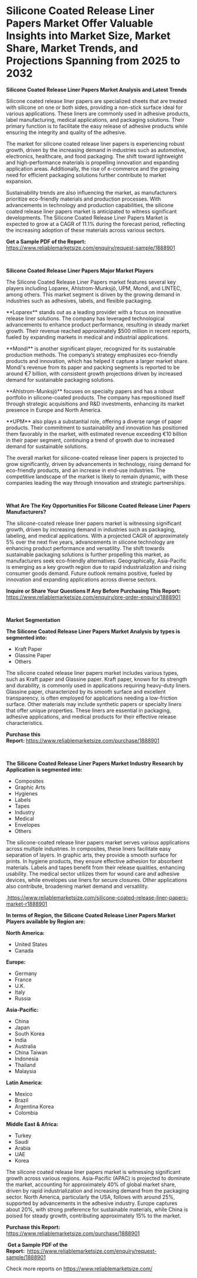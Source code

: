 <p><h1>Silicone Coated Release Liner Papers Market Offer Valuable Insights into Market Size, Market Share, Market Trends, and Projections Spanning from 2025 to 2032</h1></p><p><strong>Silicone Coated Release Liner Papers Market Analysis and Latest Trends</strong></p>
<p><p>Silicone coated release liner papers are specialized sheets that are treated with silicone on one or both sides, providing a non-stick surface ideal for various applications. These liners are commonly used in adhesive products, label manufacturing, medical applications, and packaging solutions. Their primary function is to facilitate the easy release of adhesive products while ensuring the integrity and quality of the adhesive.</p><p>The market for silicone coated release liner papers is experiencing robust growth, driven by the increasing demand in industries such as automotive, electronics, healthcare, and food packaging. The shift toward lightweight and high-performance materials is propelling innovation and expanding application areas. Additionally, the rise of e-commerce and the growing need for efficient packaging solutions further contribute to market expansion.</p><p>Sustainability trends are also influencing the market, as manufacturers prioritize eco-friendly materials and production processes. With advancements in technology and production capabilities, the silicone coated release liner papers market is anticipated to witness significant developments. The Silicone Coated Release Liner Papers Market is expected to grow at a CAGR of 11.1% during the forecast period, reflecting the increasing adoption of these materials across various sectors.</p></p>
<p><strong>Get a Sample PDF of the Report:&nbsp;</strong> <a href="https://www.reliablemarketsize.com/enquiry/request-sample/1888901?utm_campaign=3166&utm_medium=2&utm_source=Github&utm_content=ia&utm_term=28032025&utm_id=silicone-coated-release-liner-papers">https://www.reliablemarketsize.com/enquiry/request-sample/1888901</a></p>
<p>&nbsp;</p>
<p><strong>Silicone Coated Release Liner Papers Major Market Players</strong></p>
<p><p>The Silicone Coated Release Liner Papers market features several key players including Loparex, Ahlstrom-Munksjö, UPM, Mondi, and LINTEC, among others. This market segment is driven by the growing demand in industries such as adhesives, labels, and flexible packaging.</p><p>**Loparex** stands out as a leading provider with a focus on innovative release liner solutions. The company has leveraged technological advancements to enhance product performance, resulting in steady market growth. Their revenue reached approximately $500 million in recent reports, fueled by expanding markets in medical and industrial applications.</p><p>**Mondi** is another significant player, recognized for its sustainable production methods. The company’s strategy emphasizes eco-friendly products and innovation, which has helped it capture a larger market share. Mondi's revenue from its paper and packing segments is reported to be around €7 billion, with consistent growth projections driven by increased demand for sustainable packaging solutions.</p><p>**Ahlstrom-Munksjö** focuses on specialty papers and has a robust portfolio in silicone-coated products. The company has repositioned itself through strategic acquisitions and R&D investments, enhancing its market presence in Europe and North America. </p><p>**UPM** also plays a substantial role, offering a diverse range of paper products. Their commitment to sustainability and innovation has positioned them favorably in the market, with estimated revenue exceeding €10 billion in their paper segment, continuing a trend of growth due to increased demand for sustainable solutions.</p><p>The overall market for silicone-coated release liner papers is projected to grow significantly, driven by advancements in technology, rising demand for eco-friendly products, and an increase in end-use industries. The competitive landscape of the market is likely to remain dynamic, with these companies leading the way through innovation and strategic partnerships.</p></p>
<p>&nbsp;</p>
<p><strong>What Are The Key Opportunities For Silicone Coated Release Liner Papers Manufacturers?</strong></p>
<p><p>The silicone-coated release liner papers market is witnessing significant growth, driven by increasing demand in industries such as packaging, labeling, and medical applications. With a projected CAGR of approximately 5% over the next five years, advancements in silicone technology are enhancing product performance and versatility. The shift towards sustainable packaging solutions is further propelling this market, as manufacturers seek eco-friendly alternatives. Geographically, Asia-Pacific is emerging as a key growth region due to rapid industrialization and rising consumer goods demand. Future outlook remains positive, fueled by innovation and expanding applications across diverse sectors.</p></p>
<p><strong>Inquire or Share Your Questions If Any Before Purchasing This Report:</strong> <a href="https://www.reliablemarketsize.com/enquiry/pre-order-enquiry/1888901?utm_campaign=3166&utm_medium=2&utm_source=Github&utm_content=ia&utm_term=28032025&utm_id=silicone-coated-release-liner-papers">https://www.reliablemarketsize.com/enquiry/pre-order-enquiry/1888901</a></p>
<p>&nbsp;</p>
<p><strong>Market Segmentation</strong></p>
<p><strong>The Silicone Coated Release Liner Papers Market Analysis by types is segmented into:</strong></p>
<p><ul><li>Kraft Paper</li><li>Glassine Paper</li><li>Others</li></ul></p>
<p><p>The silicone coated release liner papers market includes various types, such as Kraft paper and Glassine paper. Kraft paper, known for its strength and durability, is commonly used in applications requiring heavy-duty liners. Glassine paper, characterized by its smooth surface and excellent transparency, is often employed for applications needing a low-friction surface. Other materials may include synthetic papers or specialty liners that offer unique properties. These liners are essential in packaging, adhesive applications, and medical products for their effective release characteristics.</p></p>
<p><strong>Purchase this Report:&nbsp;</strong><a href="https://www.reliablemarketsize.com/purchase/1888901?utm_campaign=3166&utm_medium=2&utm_source=Github&utm_content=ia&utm_term=28032025&utm_id=silicone-coated-release-liner-papers">https://www.reliablemarketsize.com/purchase/1888901</a></p>
<p>&nbsp;</p>
<p><strong>The Silicone Coated Release Liner Papers Market Industry Research by Application is segmented into:</strong></p>
<p><ul><li>Composites</li><li>Graphic Arts</li><li>Hygienes</li><li>Labels</li><li>Tapes</li><li>Industry</li><li>Medical</li><li>Envelopes</li><li>Others</li></ul></p>
<p><p>The silicone-coated release liner papers market serves various applications across multiple industries. In composites, these liners facilitate easy separation of layers. In graphic arts, they provide a smooth surface for prints. In hygiene products, they ensure effective adhesion for absorbent materials. Labels and tapes benefit from their release qualities, enhancing usability. The medical sector utilizes them for wound care and adhesive devices, while envelopes use liners for secure closures. Other applications also contribute, broadening market demand and versatility.</p></p>
<p><a href="https://www.reliablemarketsize.com/silicone-coated-release-liner-papers-market-r1888901?utm_campaign=3166&utm_medium=2&utm_source=Github&utm_content=ia&utm_term=28032025&utm_id=silicone-coated-release-liner-papers">&nbsp;https://www.reliablemarketsize.com/silicone-coated-release-liner-papers-market-r1888901</a></p>
<p><strong>In terms of Region, the Silicone Coated Release Liner Papers Market Players available by Region are:</strong></p>
<p>
    <p> <strong> North America: </strong>
        <ul>
            <li>United States</li>
            <li>Canada</li>
        </ul>
        </p> 
    <p> <strong> Europe: </strong>
        <ul>
            <li>Germany</li>
            <li>France</li>
            <li>U.K.</li>
            <li>Italy</li>
            <li>Russia</li>
        </ul>
        </p> 
    <p> <strong> Asia-Pacific: </strong>
        <ul>
            <li>China</li>
            <li>Japan</li>
            <li>South Korea</li>
            <li>India</li>
            <li>Australia</li>
            <li>China Taiwan</li>
            <li>Indonesia</li>
            <li>Thailand</li>
            <li>Malaysia</li>
        </ul>
        </p> 
    <p> <strong> Latin America: </strong>
        <ul>
            <li>Mexico</li>
            <li>Brazil</li>
            <li>Argentina Korea</li>
            <li>Colombia</li>
        </ul>
        </p> 
    <p> <strong> Middle East & Africa: </strong>
        <ul>
            <li>Turkey</li>
            <li>Saudi</li>
            <li>Arabia</li>
            <li>UAE</li>
            <li>Korea</li>
        </ul>
    </p>
    </p>
<p><p>The silicone coated release liner papers market is witnessing significant growth across various regions. Asia-Pacific (APAC) is projected to dominate the market, accounting for approximately 40% of global market share, driven by rapid industrialization and increasing demand from the packaging sector. North America, particularly the USA, follows with around 25%, supported by advancements in the adhesive industry. Europe captures about 20%, with strong preference for sustainable materials, while China is poised for steady growth, contributing approximately 15% to the market.</p></p>
<p><strong>Purchase this Report: </strong><a href="https://www.reliablemarketsize.com/purchase/1888901?utm_campaign=3166&utm_medium=2&utm_source=Github&utm_content=ia&utm_term=28032025&utm_id=silicone-coated-release-liner-papers">https://www.reliablemarketsize.com/purchase/1888901</a></p>
<p>&nbsp;<strong>Get a Sample PDF of the Report:&nbsp;&nbsp;</strong><a href="https://www.reliablemarketsize.com/enquiry/request-sample/1888901?utm_campaign=3166&utm_medium=2&utm_source=Github&utm_content=ia&utm_term=28032025&utm_id=silicone-coated-release-liner-papers">https://www.reliablemarketsize.com/enquiry/request-sample/1888901</a></p>
<p><strong></strong></p>
<p>Check more reports on <a href="https://www.reliablemarketsize.com/?utm_campaign=3166&utm_medium=2&utm_source=Github&utm_content=ia&utm_term=28032025&utm_id=silicone-coated-release-liner-papers">https://www.reliablemarketsize.com/</a></p>